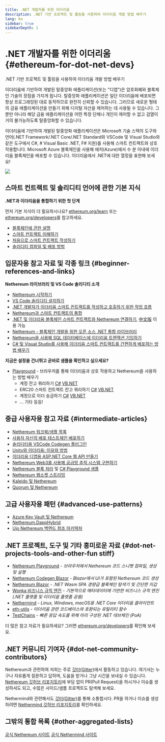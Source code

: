 ```yaml
---
title: .NET 개발자를 위한 이더리움
description: .NET 기반 프로젝트 및 툴링을 사용하여 이더리움 개발 방법 배우기
lang: ko
sidebar: true
sidebarDepth: 1
---
```


# .NET 개발자를 위한 이더리움 {#ethereum-for-dot-net-devs}

<div class="featured">.NET 기반 프로젝트 및 툴링을 사용하여 이더리움 개발 방법 배우기</div>

이더리움에 기반하여 개발된 탈중앙화 애플리케이션(또는 "디앱")은 암호화폐와 블록체인 기술의 장점을 가지게 됩니다. 탈중앙화 애플리케이션은 일단 이더리움에 배포되면 항상 프로그래밍된 대로 동작하므로 완전히 신뢰할 수 있습니다. 그러므로 새로운 형태의 금융 애플리케이션을 만들기 위해 디지털 자산을 제어하는 데 사용될 수 있습니다. 그뿐만 아니라 해당 금융 애플리케이션을 어떤 특정 단체나 개인이 제어할 수 없고 검열이 거의 불가능하도록 탈중앙화할 수 있습니다.

이더리움에 기반하여 개발된 탈중앙화 애플리케이션은 Microsoft 기술 스택의 도구와 언어(.NET Framework/.NET Core/.NET Standard와 VSCode 및 Visual Studio와 같은 도구에서 C#, # Visual Basic .NET, F# 지원)를 사용해 스마트 컨트랙트와 상호 작용합니다. Microsoft Azure 블록체인을 사용해 애저(Azure)에서 수 분 이내에 이더리움 블록체인을 배포할 수 있습니다. 이더리움에서 .NET에 대한 열정을 표현해 보세요!

<img src="https://raw.githubusercontent.com/Nethereum/Nethereum/master/logos/logo192x192t.png" />

## 스마트 컨트랙트 및 솔리디티 언어에 관한 기본 지식

**.NET과 이더리움을 통합하기 위한 첫 단계**

먼저 기본 지식이 더 필요하시나요? [ethereum.org/learn](/ko/learn/) 또는 [ethereum.org/developers](/ko/developers/)를 참고하세요.

- [블록체인에 관한 설명](https://kauri.io/article/d55684513211466da7f8cc03987607d5/blockchain-explained)
- [스마트 컨트랙트 이해하기](https://kauri.io/article/e4f66c6079e74a4a9b532148d3158188/ethereum-101-part-5-the-smart-contract)
- [처음으로 스마트 컨트랙트 작성하기](https://kauri.io/article/124b7db1d0cf4f47b414f8b13c9d66e2/remix-ide-your-first-smart-contract)
- [솔리디티 컴파일 및 배포 방법](https://kauri.io/article/973c5f54c4434bb1b0160cff8c695369/understanding-smart-contract-compilation-and-deployment)

## 입문자용 참고 자료 및 각종 링크 {#beginner-references-and-links}

**Nethereum 라이브러리 및 VS Code 솔리디티 소개**

- [Nethereum 시작하기](https://docs.nethereum.com/en/latest/getting-started/)
- [VS Code 솔리디티 설치하기](https://marketplace.visualstudio.com/items?itemName=JuanBlanco.solidity)
- [.NET 개발자가 이더리움 스마트 컨트랙트를 작성하고 호출하기 위한 작업 흐름](https://medium.com/coinmonks/a-net-developers-workflow-for-creating-and-calling-ethereum-smart-contracts-44714f191db2)
- [Nethereum과 스마트 컨트랙트의 통합](https://kauri.io/article/b54334b0695342c1bbe161c4c4467b50/smart-contracts-integration-with-nethereum)
- [.NET 및 이더리움 블록체인 스마트 컨트랙트와 Nethereum 연결하기](https://medium.com/my-blockchain-development-daily-journey/interfacing-net-and-ethereum-blockchain-smart-contracts-with-nethereum-2fa3729ac933), [中文版](https://medium.com/my-blockchain-development-daily-journey/%E4%BD%BF%E7%94%A8nethereum%E9%80%A3%E6%8E%A5-net%E5%92%8C%E4%BB%A5%E5%A4%AA%E7%B6%B2%E5%8D%80%E5%A1%8A%E9%8F%88%E6%99%BA%E8%83%BD%E5%90%88%E7%B4%84-4a96d35ad1e1) 이용 가능
- [Nethereum - 블록체인 개발을 위한 오픈 소스 .NET 통합 라이브러리](https://kauri.io/article/d15dfd4903f149cdb84b3ce666103b52/v1/nethereum-an-open-source-.net-integration-library-for-blockchain)
- [Nethereum을 사용해 SQL 데이터베이스에 이더리움 트랜잭션 기입하기](https://medium.com/coinmonks/writing-ethereum-transactions-to-sql-database-using-nethereum-fd94e0e4fa36)
- [C# 및 Visual Studio를 사용해 이더리움 스마트 컨트랙트를 간편하게 배포하는 방법 배우기](https://koukia.ca/deploy-ethereum-smart-contracts-using-c-and-visualstudio-5be188ae928c)

**지금은 설정을 건너뛰고 곧바로 샘플을 확인하고 싶으세요?**

- [Playground](http://playground.nethereum.com/) - 브라우저를 통해 이더리움과 상호 작용하고 Nethereum을 사용하는 방법 배우기
  - 계정 잔고 쿼리하기 [C#](http://playground.nethereum.com/csharp/id/1001) [VB.NET](http://playground.nethereum.com/vb/id/2001)
  - ERC20 스마트 컨트랙트 잔고 쿼리하기 [C#](http://playground.nethereum.com/csharp/id/1005) [VB.NET](http://playground.nethereum.com/vb/id/2004)
  - 계정으로 이더 송금하기 [C#](http://playground.nethereum.com/csharp/id/1003) [VB.NET](http://playground.nethereum.com/vb/id/2003)
  - ... 기타 등등!

## 중급 사용자용 참고 자료 {#intermediate-articles}

- [Nethereum 워크북/샘플 목록](http://docs.nethereum.com/en/latest/Nethereum.Workbooks/docs/)
- [사용자 자신의 배포 테스트체인 배포하기](https://github.com/Nethereum/Testchains)
- [솔리디티용 VSCode Codegen 플러그인](https://docs.nethereum.com/en/latest/nethereum-codegen-vscodesolidity/)
- [Unity와 이더리움: 이유와 방법](https://www.raywenderlich.com/5509-unity-and-ethereum-why-and-how)
- [이더리움 디앱용 ASP.NET Core 웹 API 만들기](https://tech-mint.com/create-asp-net-core-web-api-for-ethereum-dapps/)
- [Nethereum Web3를 사용해 공급망 추적 시스템 구현하기](http://blog.pomiager.com/post/using-nethereum-web3-to-implement-a-supply-chain-traking-system4)
- [Nethereum 블록 처리](https://nethereum.readthedocs.io/en/latest/nethereum-block-processing-detail/) 및 [C# Playground 샘플](http://playground.nethereum.com/csharp/id/1025)
- [Nethereum 웹소켓 스트리밍](https://nethereum.readthedocs.io/en/latest/nethereum-subscriptions-streaming/)
- [Kaleido 및 Nethereum](https://kaleido.io/kaleido-and-nethereum/)
- [Quorum 및 Nethereum](https://github.com/Nethereum/Nethereum/blob/master/src/Nethereum.Quorum/README.md)

## 고급 사용자용 패턴 {#advanced-use-patterns}

- [Azure Key Vault 및 Nethereum](https://github.com/Azure-Samples/bc-community-samples/tree/master/akv-nethereum)
- [Nethereum.DappHybrid](https://github.com/Nethereum/Nethereum.DappHybrid)
- [Ujo Nethereum 백엔드 참조 아키텍처](https://docs.nethereum.com/en/latest/nethereum-ujo-backend-sample/)

## .NET 프로젝트, 도구 및 기타 흥미로운 자료 {#dot-net-projects-tools-and-other-fun stiff}

- [Nethereum Playground](http://playground.nethereum.com/) - _브라우저에서 Nethereum 코드 스니펫 컴파일, 생성 및 실행_
- [Nethereum Codegen Blazor](https://github.com/Nethereum/Nethereum.CodeGen.Blazor) - _Blazor에서 UI가 포함된 Nethereum 코드 생성_
- [Nethereum Blazor](https://github.com/Nethereum/NethereumBlazor) - _.NET Wasm SPA 경량급 블록체인 탐색기 및 간단한 지갑_
- [Wonka 비즈니스 규칙 엔진](https://docs.nethereum.com/en/latest/wonka/) - _기본적으로 메타데이터에 기반한 비즈니스 규칙 엔진(.NET 플랫폼 및 이더리움 플랫폼 공용)_
- [Nethermind](https://github.com/NethermindEth/nethermind) - _Linux, Windows, macOS용 .NET Core 이더리움 클라이언트_
- [eth-utils](https://github.com/ethereum/eth-utils/) - _이더리움 관련 코드베이스와 호환되는 유틸리티 함수_
- [TestChains](https://github.com/Nethereum/TestChains) - _빠른 응답 속도를 위해 미리 구성된 .NET 데브체인 (PoA)_

더 많은 참고 자료가 필요하세요? 그러면 [ethereum.org/developers](/ko/developers/)를 확인해 보세요.

## .NET 커뮤니티 기여자 {#dot-net-community-contributors}

Nethereum과 관련하여 저희는 주로 [깃터(Gitter)](https://gitter.im/Nethereum/Nethereum)에서 활동하고 있습니다. 여기서는 누구나 자유롭게 질문하고 답하며, 도움을 받거나 그냥 시간을 보내실 수 있습니다. [Nethereum 깃허브 리포지토리](https://github.com/Nethereum)에 부담 없이 PR(Pull Request)을 하시거나 이슈를 생성하셔도 되고, 수많은 사이드/샘플 프로젝트도 탐색해 보세요.

Nethermind와 관련해서도 [깃터(Gitter)](https://gitter.im/nethermindeth/nethermind)를 통해 소통합시다. PR을 하거나 이슈를 생성하려면 [Nethermind 깃허브 리포지토리](https://github.com/NethermindEth/nethermind)를 확인하세요.

## 그밖의 통합 목록 {#other-aggregated-lists}

[공식 Nethereum 사이트](https://nethereum.com/) [공식 Nethermind 사이트](https://nethermind.io/)
